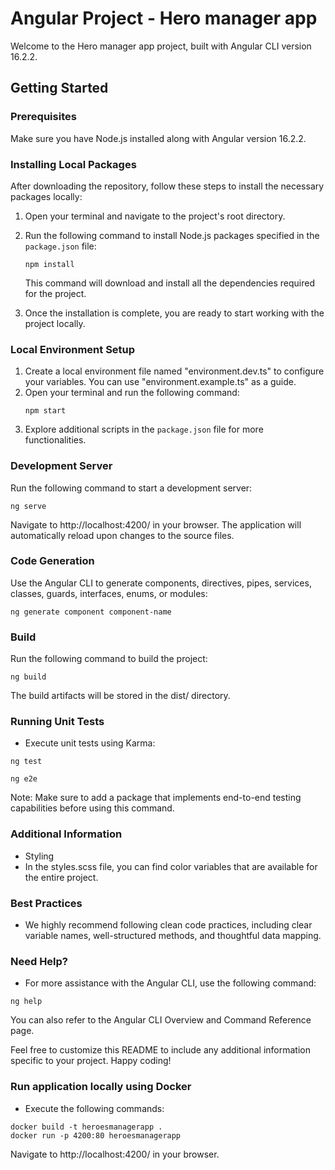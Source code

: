 # Angular Project - Hero manager app

Welcome to the Hero manager app project, built with Angular CLI version 16.2.2.

## Getting Started

### Prerequisites

Make sure you have Node.js installed along with Angular version 16.2.2.

### Installing Local Packages

After downloading the repository, follow these steps to install the necessary packages locally:

1. Open your terminal and navigate to the project's root directory.
2. Run the following command to install Node.js packages specified in the `package.json` file:

   ```
   npm install
   ```

   This command will download and install all the dependencies required for the project.

3. Once the installation is complete, you are ready to start working with the project locally.

### Local Environment Setup

1. Create a local environment file named "environment.dev.ts" to configure your variables. You can use "environment.example.ts" as a guide.
2. Open your terminal and run the following command:
   ```
   npm start
   ```
3. Explore additional scripts in the `package.json` file for more functionalities.

### Development Server

Run the following command to start a development server:

```
ng serve
```

Navigate to http://localhost:4200/ in your browser. The application will automatically reload upon changes to the source files.

### Code Generation

Use the Angular CLI to generate components, directives, pipes, services, classes, guards, interfaces, enums, or modules:

```
ng generate component component-name
```

### Build

Run the following command to build the project:

```
ng build
```

The build artifacts will be stored in the dist/ directory.

### Running Unit Tests

- Execute unit tests using Karma:

```
ng test

```

```
ng e2e
```

Note: Make sure to add a package that implements end-to-end testing capabilities before using this command.

### Additional Information

- Styling
- In the styles.scss file, you can find color variables that are available for the entire project.

### Best Practices

- We highly recommend following clean code practices, including clear variable names, well-structured methods, and thoughtful data mapping.

### Need Help?

- For more assistance with the Angular CLI, use the following command:

```
ng help
```

You can also refer to the Angular CLI Overview and Command Reference page.

Feel free to customize this README to include any additional information specific to your project. Happy coding!

### Run application locally using Docker

- Execute the following commands:

```
docker build -t heroesmanagerapp .
docker run -p 4200:80 heroesmanagerapp
```

Navigate to http://localhost:4200/ in your browser.
